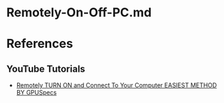 # Remotely-On-Off-PC.md

# References

## YouTube Tutorials

* [Remotely TURN ON and Connect To Your Computer EASIEST METHOD BY GPUSpecs](https://www.youtube.com/watch?v=-eqr4jkpI3I)
